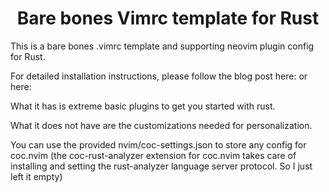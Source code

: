 <h1 align="center">Bare bones Vimrc template for Rust</h1>
This is a bare bones .vimrc template and supporting neovim plugin config for Rust.

For detailed installation instructions, please follow the blog post here: or here:

What it has is extreme basic plugins to get you started with rust.

What it does not have are the customizations needed for personalization.

You can use the provided nvim/coc-settings.json to store any config for coc.nvim (the coc-rust-analyzer extension for coc.nvim takes care of installing and setting the rust-analyzer language server protocol. So I just left it empty)
